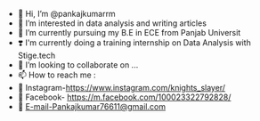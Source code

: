 - 👋 Hi, I’m @pankajkumarrm
- 👀 I’m interested in data analysis and writing articles
- 🌱 I’m currently pursuing my B.E in ECE from Panjab Universit
- ❣️ I'm currently doing a training internship on Data Analysis with Stige.tech
- 💞️ I’m looking to collaborate on ...
- 📫 How to reach me :
- 🥊 Instagram-https://www.instagram.com/knights_slayer/
- 🔔 Facebook- https://m.facebook.com/100023322792828/
- 📱 E-mail-Pankajkumar76611@gmail.com

<!---
pankajkumarrm/pankajkumarrm is a ✨ special ✨ repository because its `README.md` (this file) appears on your GitHub profile.
You can click the Preview link to take a look at your changes.
--->
